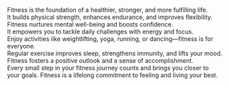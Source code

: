  Fitness is the foundation of a healthier, stronger, and more fulfilling life.  
 It builds physical strength, enhances endurance, and improves flexibility.  
 Fitness nurtures mental well-being and boosts confidence.  
 It empowers you to tackle daily challenges with energy and focus.  
 Enjoy activities like weightlifting, yoga, running, or dancing—fitness is for everyone.  
 Regular exercise improves sleep, strengthens immunity, and lifts your mood.  
 Fitness fosters a positive outlook and a sense of accomplishment.  
 Every small step in your fitness journey counts and brings you closer to your goals.
  Fitness is a lifelong commitment to feeling and living your best.  
